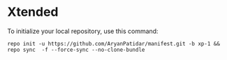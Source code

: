 Xtended
========

To initialize your local repository, use this command:

	repo init -u https://github.com/AryanPatidar/manifest.git -b xp-1 && repo sync  -f --force-sync --no-clone-bundle

